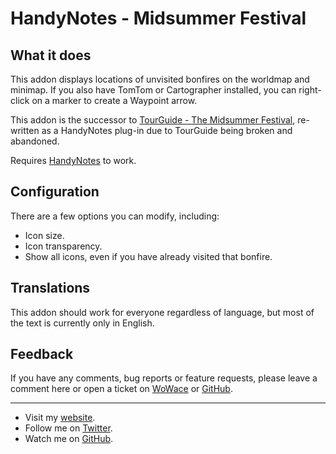 HandyNotes - Midsummer Festival
===============================


What it does
------------

This addon displays locations of unvisited bonfires on the worldmap and minimap.
If you also have TomTom or Cartographer installed, you can right-click on a marker to create a Waypoint arrow.

This addon is the successor to [TourGuide - The Midsummer Festival](https://github.com/EthanCentaurai/TourGuide_MidsummerFestival), re-written as a HandyNotes plug-in due to TourGuide being broken and abandoned.

Requires [HandyNotes](http://www.curse.com/addons/wow/handynotes) to work.


Configuration
-------------

There are a few options you can modify, including:

* Icon size.
* Icon transparency.
* Show all icons, even if you have already visited that bonfire.


Translations
------------

This addon should work for everyone regardless of language, but most of the text is currently only in English.


Feedback
--------

If you have any comments, bug reports or feature requests, please leave a comment here or open a ticket on [WoWace](http://www.wowace.com/addons/handynotes_summerfestival/tickets/) or [GitHub](https://github.com/EthanCentaurai/HandyNotes_SummerFestival/issues).


* * *


* Visit my [website](http://www.ethancentaurai.com/).
* Follow me on [Twitter](http://twitter.com/StevenBlanchard).
* Watch me on [GitHub](https://github.com/EthanCentaurai).
